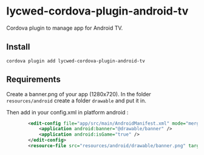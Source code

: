 # lycwed-cordova-plugin-android-tv

Cordova plugin to manage app for Android TV.

## Install

`cordova plugin add lycwed-cordova-plugin-android-tv`

## Requirements

Create a banner.png of your app (1280x720).
In the folder `resources/android` create a folder `drawable` and put it in.

Then add in your config.xml in platform android :

```xml
        <edit-config file="app/src/main/AndroidManifest.xml" mode="merge" target="/manifest/application" xmlns:android="http://schemas.android.com/apk/res/android">
            <application android:banner="@drawable/banner" />
            <application android:isGame="true" />
        </edit-config>
        <resource-file src="resources/android/drawable/banner.png" target="app/src/main/res/drawable/banner.png" />
```
